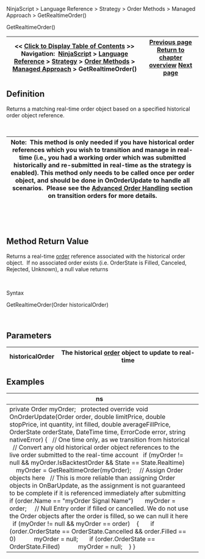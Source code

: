 ﻿


NinjaScript \> Language Reference \> Strategy \> Order Methods \> Managed Approach \> GetRealtimeOrder()






















GetRealtimeOrder()







| \<\< [Click to Display Table of Contents](getrealtimeorder.md) \>\> **Navigation:**     [NinjaScript](ninjascript.md) \> [Language Reference](language_reference_wip.md) \> [Strategy](strategy.md) \> [Order Methods](order_methods.md) \> [Managed Approach](managed_approach.md) \> GetRealtimeOrder() | [Previous page](exitshortstopmarket.md) [Return to chapter overview](managed_approach.md) [Next page](setparabolicstop.md) |
| --- | --- |











## Definition


Returns a matching real\-time order object based on a specified historical order object reference.


 




| Note:  This method is only needed if you have historical order references which you wish to transition and manage in real\-time (i.e., you had a working order which was submitted historically and re\-submitted in real\-time as the strategy is enabled). This method only needs to be called once per order object, and should be done in OnOrderUpdate to handle all scenarios.  Please see the [Advanced Order Handling](advanced_order_handling.md) section on transition orders for more details. |
| --- |



 


 


## Method Return Value


Returns a real\-time [order](order.md) reference associated with the historical order object.  If no associated order exists (i.e. OrderState is Filled, Canceled, Rejected, Unknown), a null value returns


 


Syntax  

GetRealtimeOrder(Order historicalOrder)


 


## Parameters




| historicalOrder | The historical [order](order.md) object to update to real\-time |
| --- | --- |



## 


## 


## Examples




| ns |  |
| --- | --- |
| private Order myOrder;   protected override void OnOrderUpdate(Order order, double limitPrice, double stopPrice, int quantity, int filled, double averageFillPrice, OrderState orderState, DateTime time, ErrorCode error, string nativeError) {    // One time only, as we transition from historical    // Convert any old historical order object references to the live order submitted to the real\-time account    if (myOrder !\= null \&\& myOrder.IsBacktestOrder \&\& State \=\= State.Realtime)        myOrder \= GetRealtimeOrder(myOrder);      // Assign Order objects here    // This is more reliable than assigning Order objects in OnBarUpdate, as the assignment is not guaranteed to be complete if it is referenced immediately after submitting    if (order.Name \=\= "myOrder Signal Name")        myOrder \= order;      // Null Entry order if filled or cancelled. We do not use the Order objects after the order is filled, so we can null it here    if (myOrder !\= null \&\& myOrder \=\= order)     {        if (order.OrderState \=\= OrderState.Cancelled \&\& order.Filled \=\= 0\)            myOrder \= null;        if (order.OrderState \=\= OrderState.Filled)            myOrder \= null;     } } | |









